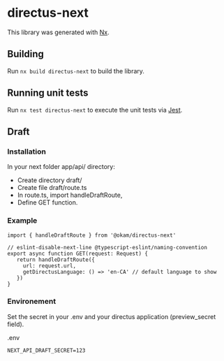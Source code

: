 # directus-next

This library was generated with [Nx](https://nx.dev).

## Building

Run `nx build directus-next` to build the library.

## Running unit tests

Run `nx test directus-next` to execute the unit tests via [Jest](https://jestjs.io).

## Draft

### Installation
In your next folder app/api/ directory:
* Create directory draft/
* Create file draft/route.ts
* In route.ts, import handleDraftRoute,
* Define GET function.

### Example
```
import { handleDraftRoute } from '@okam/directus-next'

// eslint-disable-next-line @typescript-eslint/naming-convention
export async function GET(request: Request) {
   return handleDraftRoute({
     url: request.url,
     getDirectusLanguage: () => 'en-CA' // default language to show
   })
}
```

### Environement
Set the secret in your .env and your directus application (preview_secret field).

.env
```
NEXT_API_DRAFT_SECRET=123
```

